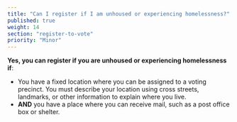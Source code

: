 ```yaml
---
title: "Can I register if I am unhoused or experiencing homelessness?"
published: true
weight: 14
section: "register-to-vote"
priority: "Minor"
---
```

**Yes, you can register if you are unhoused or experiencing homelessness if**:  
- You have a fixed location where you can be assigned to a voting precinct. You must describe your location using cross streets, landmarks, or other information to explain where you live.  
- **AND** you have a place where you can receive mail, such as a post office box or shelter.
